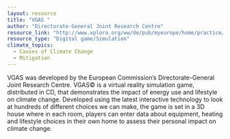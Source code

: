 ```yaml
---
layout: resource
title: "VGAS "
author: "Directorate-General Joint Research Centre"
resource_link: "http://www.xplora.org/ww/de/pub/myeurope/home/practice/teaching_ideas/vgas.htm"
resource_type: "Digital game/Simulation"
climate_topics:
  - Causes of Climate Change
  - Mitigation
---
```


VGAS was developed by the European Commission’s Directorate-General Joint Research Centre.  VGAS© is a virtual reality simulation game, distributed in CD, that demonstrates the impact of energy use and lifestyle on climate change. Developed using the latest interactive technology to look at hundreds of different choices we can make, the game is set in a 3D house where in each room, players can enter data about equipment, heating and lifestyle choices in their own home to assess their personal impact on climate change.

